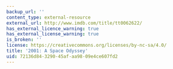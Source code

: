 ```yaml
---
backup_url: ''
content_type: external-resource
external_url: http://www.imdb.com/title/tt0062622/
has_external_licence_warning: true
has_external_license_warning: true
is_broken: ''
license: https://creativecommons.org/licenses/by-nc-sa/4.0/
title: '2001: A Space Odyssey'
uid: 72136d84-3290-45af-aa98-09e4ce607fd2
---
```

